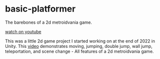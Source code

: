 # basic-platformer
The barebones of a 2d metroidvania game.

[watch on youtube](https://youtu.be/k6wvS57s0PQ)

This was a little 2d game project I started working on at the end of 2022 in Unity. This [video](https://youtu.be/k6wvS57s0PQ) demonstrates moving, jumping, double jump, wall jump, teleportation, and scene change - All features of a 2d metroidvania game.

